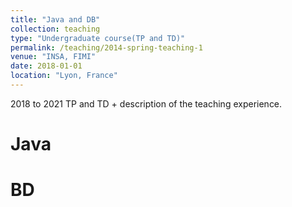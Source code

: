 ```yaml
---
title: "Java and DB"
collection: teaching
type: "Undergraduate course(TP and TD)"
permalink: /teaching/2014-spring-teaching-1
venue: "INSA, FIMI"
date: 2018-01-01
location: "Lyon, France"
---
```


2018 to 2021 TP and TD  + description of the teaching experience. 

Java
======

BD
======
